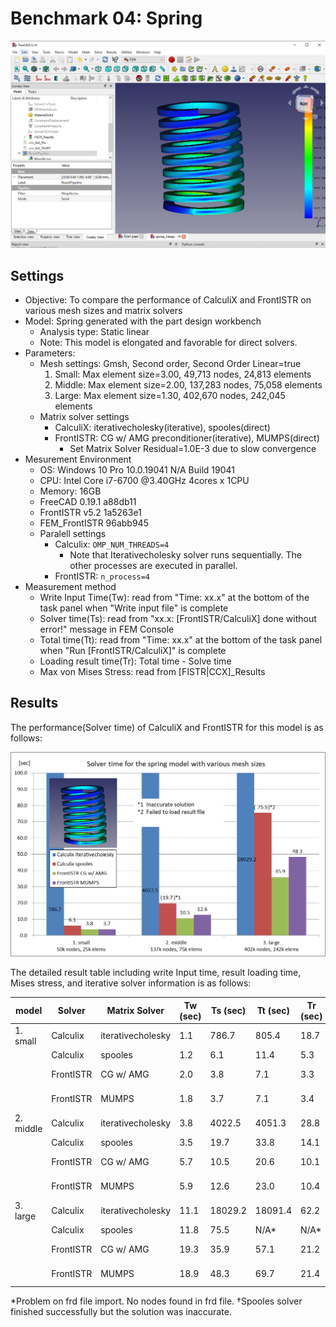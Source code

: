 # Benchmark 04: Spring

![result_mises_small](./result_mises_large.png)

## Settings

- Objective: To compare the performance of CalculiX and FrontISTR on various mesh sizes and matrix solvers
- Model: Spring generated with the part design workbench
  - Analysis type: Static linear
  - Note: This model is elongated and favorable for direct solvers.
- Parameters:
  - Mesh settings: Gmsh, Second order, Second Order Linear=true
    1. Small: Max element size=3.00, 49,713 nodes, 24,813 elements
    2. Middle: Max element size=2.00, 137,283 nodes, 75,058 elements
    3. Large: Max element size=1.30, 402,670 nodes, 242,045 elements
  - Matrix solver settings
    - CalculiX: iterativecholesky(iterative), spooles(direct)
    - FrontISTR: CG w/ AMG preconditioner(iterative), MUMPS(direct)
      - Set Matrix Solver Residual=1.0E-3 due to slow convergence
- Mesurement Environment
  - OS: Windows 10 Pro 10.0.19041 N/A Build 19041
  - CPU: Intel Core i7-6700 @3.40GHz 4cores x 1CPU
  - Memory: 16GB
  - FreeCAD 0.19.1 a88db11
  - FrontISTR v5.2 1a5263e1
  - FEM\_FrontISTR 96abb945
  - Paralell settings
    - Calculix: `OMP_NUM_THREADS=4`
      - Note that Iterativecholesky solver runs sequentially. The other processes are executed in parallel.
    - FrontISTR: `n_process=4`
- Measurement method
  - Write Input Time(Tw): read from "Time: xx.x" at the bottom of the task panel when "Write input file" is complete
  - Solver time(Ts): read from "xx.x:  [FrontISTR/CalculiX] done without error!" message in FEM Console
  - Total time(Tt): read from "Time: xx.x" at the bottom of the task panel when "Run [FrontISTR/CalculiX]" is complete
  - Loading result time(Tr): Total time - Solve time
  - Max von Mises Stress: read from [FISTR|CCX]_Results



## Results

The performance(Solver time) of CalculiX and FrontISTR for this model is as follows:

![result_performance](./result_performance.png)



The detailed result table including write Input time, result loading time, Mises stress, and iterative solver information is as follows:

| model     | Solver    | Matrix Solver     | Tw (sec) | Ts (sec) | Tt (sec) | Tr (sec) | Max Mises(MPa)  | iter  | residual | threshold |
| --------- | --------- | ----------------- | -------- | -------- | -------- | -------- | --------------- | ----- | -------- | --------- |
| 1. small  | Calculix  | iterativecholesky | 1.1      | 786.7    | 805.4    | 18.7     | 153.47          | 20592 | 2.72E-06 | 2.74E-06  |
|           | Calculix  | spooles           | 1.2      | 6.1      | 11.4     | 5.3      | 152.59          | N/A   | N/A      | N/A       |
|           | FrontISTR | CG w/ AMG         | 2.0      | 3.8      | 7.1      | 3.3      | 153.52          | 27    | 8.30E-07 | 1.00E-06  |
|           | FrontISTR | MUMPS             | 1.8      | 3.7      | 7.1      | 3.4      | 153.52          | N/A   | 5.96E-08 | N/A       |
| 2. middle | Calculix  | iterativecholesky | 3.8      | 4022.5   | 4051.3   | 28.8     | 172.68          | 37560 | 1.67E-06 | 2.74E-06  |
|           | Calculix  | spooles           | 3.5      | 19.7     | 33.8     | 14.1     | 1112.46&dagger; | N/A   | N/A      | N/A       |
|           | FrontISTR | CG w/ AMG         | 5.7      | 10.5     | 20.6     | 10.1     | 172.78          | 27    | 6.95E-07 | 1.00E-06  |
|           | FrontISTR | MUMPS             | 5.9      | 12.6     | 23.0     | 10.4     | 172.78          | N/A   | 1.06E-07 | N/A       |
| 3. large  | Calculix  | iterativecholesky | 11.1     | 18029.2  | 18091.4  | 62.2     | 213.21          | 56535 | 9.87E-07 | 1.06E-06  |
|           | Calculix  | spooles           | 11.8     | 75.5     | N/A\*    | N/A\*    | N/A\*           | N/A   | N/A      | N/A       |
|           | FrontISTR | CG w/ AMG         | 19.3     | 35.9     | 57.1     | 21.2     | 213.24          | 26    | 4.91E-07 | 1.00E-06  |
|           | FrontISTR | MUMPS             | 18.9     | 48.3     | 69.7     | 21.4     | 213.24          | N/A   | 2.10E-07 | N/A       |

\*Problem on frd file import. No nodes found in frd file.
&dagger;Spooles solver finished successfully but the solution was inaccurate. 

